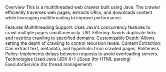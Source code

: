 Overview
This is a multithreaded web crawler built using Java. The crawler efficiently traverses web pages, extracts URLs, and downloads content while leveraging multithreading to improve performance.

Features
Multithreading Support: Uses Java's concurrency features to crawl multiple pages simultaneously.
URL Filtering: Avoids duplicate links and restricts crawling to specified domains.
Customizable Depth: Allows setting the depth of crawling to control recursion levels.
Content Extraction: Can extract text, metadata, and hyperlinks from crawled pages.
Politeness Policy: Implements delays between requests to avoid overloading servers.
Technologies Used
Java (JDK 8+)
JSoup (for HTML parsing)
ExecutorService (for thread management)
